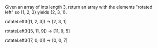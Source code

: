 Given an array of ints length 3, return an array with the elements "rotated left" so {1, 2, 3} yields {2, 3, 1}.

rotateLeft3([1, 2, 3]) → [2, 3, 1]

rotateLeft3([5, 11, 9]) → [11, 9, 5]

rotateLeft3([7, 0, 0]) → [0, 0, 7]
